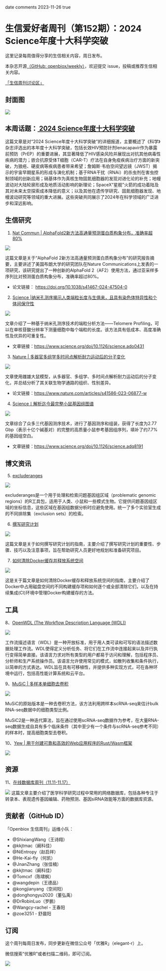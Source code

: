 date	comments
2023-11-26
true
# 生信爱好者周刊（第152期）：2024 Science年度十大科学突破


这里记录每周值得分享的生信相关内容，周日发布。

本杂志开源[（GitHub: openbiox/weekly）](https://github.com/openbiox/weekly)，欢迎提交 issue，投稿或推荐生信相关内容。

[「生信周刊讨论区」](https://github.com/openbiox/weekly/discussions)

## 封面图

![](https://files.mdnice.com/user/80107/3597c30a-f411-44ea-9d0b-55fe72931cae.jpg)



## 本周话题：[ 2024 Science年度十大科学突破](https://mp.weixin.qq.com/s/5W04bXueWIb_VNO9BJDCnQ)

这篇文章是对“2024 Science年度十大科学突破”的详细报道，主要概述了《科学》杂志评选出的本年度十大科学突破，包括长效HIV预防针剂lenacapavir作为暴露前预防（PrEP）的重要进展，其显著降低了HIV感染风险并展现出对抗其他病毒性疾病的潜力；嵌合抗原受体T细胞（CAR-T）疗法在自身免疫疾病治疗方面的新突破，为狼疮、硬皮病等疾病患者带来希望；詹姆斯·韦伯空间望远镜（JWST）揭示的宇宙早期星系的形成与演化机制；基于RNA干扰（RNAi）的杀虫剂在害虫控制领域的创新应用；硝基体作为真核生物固氮细胞器的发现对进化论的补充；地幔波动对大陆轮廓形成及地质活动影响的新理论；SpaceX“星舰”火箭的成功着陆及其对未来太空探索成本降低的意义；以及其他在遗传学研究、固氮细胞器发现、地幔波动研究等领域的重大进展。这些突破共同展示了2024年在科学领域的广泛进步和深远影响。


                      

## 生信研究

1. [Nat Commun | AlphaFold2新方法高通量预测蛋白质构象分布，准确率超80%
](https://mp.weixin.qq.com/s/v2sVYO8MLa8osVoUMuF11A)

![](https://files.mdnice.com/user/80107/09a0f523-66b6-4ea1-b51b-c1d37ac7d6ce.png)

这篇文章是关于“AlphaFold 2新方法高通量预测蛋白质构象分布”的研究报告摘要，主要讲述了美国布朗大学的研究团队在Nature Communications上发表的一项研究，该研究提出了一种创新的AlphaFold 2（AF2）使用方法，通过亚采样多序列比对预测蛋白质构象分布，准确率超过80%。

- 论文链接： https://doi.org/10.1038/s41467-024-47504-0


2. [ Science |纳米孔测序揭示人类端粒长度与生俱来，且具有染色体特异性和个体间保守性
](https://mp.weixin.qq.com/s/tZ5jwBYpYbrLP25Us1q1lg)



![](https://files.mdnice.com/user/80107/9043fe39-b6fa-4a81-8ded-87f6855cbe35.png)


文章介绍了一种基于纳米孔测序技术的端粒分析方法——Telomere Profiling，可以在单核苷酸分辨率下测量细胞中每个端粒的长度。该方法具有低成本、高度准确性及优异的可重复性。

- 文章链接：https://www.science.org/doi/10.1126/science.ado0431



3. [ Nature | 多器官多组学多时间点解析耐力运动后的分子变化
](https://mp.weixin.qq.com/s/Bs7lW34VfVJ3AVWvImkwkA)


![](https://files.mdnice.com/user/80107/d8e1ad2e-ac0d-4e8e-a450-f22ea53f1517.png)

文章使用雌雄大鼠模型，从多器官、多组学、多时间点解析耐力运动后的分子变化，并总结分析了其关联生物学通路的组织、性别差异。

- 论文链接：https://www.nature.com/articles/s41586-023-06877-w

4. [ Science丨解析迄今最完整小鼠基因组图谱
](https://mp.weixin.qq.com/s/a5R3a-KbWmAvANKwDZbopg)



![](https://files.mdnice.com/user/80107/08d83b32-0eac-445f-9607-d74ffa05801a.png)


文章综合了众多三代基因测序技术，进行了基因测序和组装，获得了长度为2.77 Gbp（表示十亿个碱基对）的完整的高质量小鼠参考基因组序列，填补了约7.7%的基因组空白。

- 文章链接：https://www.science.org/doi/10.1126/science.adq8191




## 博文资讯

5. [ excluderanges
](https://dozmorovlab.github.io/excluderanges/articles/excluderanges.html)


![](https://files.mdnice.com/user/80107/879d580c-1b60-42bd-b949-542e40048324.png)

excluderanges是一个用于处理和检索问题基因组区域（problematic genomic regions）的R工具包，适用于人类、小鼠和一些模式生物。它提供问题基因组区域的坐标信息，这些区域在基因组数据分析时应避免使用。统一了多个实验室生成的不同排除集（exclusion sets）的检索。

6. [ 撰写研究计划
](https://www.science.org/content/article/writing-research-plan)


![](https://files.mdnice.com/user/80107/18532396-20f3-4179-a5b5-5052ffffd4cb.jpg)


这篇文章是关于如何撰写研究计划的指南，主要介绍了撰写研究计划的重要性、步骤、技巧以及注意事项，旨在帮助研究人员更好地规划和准备研究项目。


7. [如何清除Docker缓存并释放系统空间
](https://depot.dev/blog/docker-clear-cache)



![](https://files.mdnice.com/user/80107/7d29044f-4989-4f11-821c-62c0d3509cd6.png)


这是关于篇文章是如何清除Docker缓存和释放系统空间的指南，主要介绍了Docker中占用磁盘空间的不同构建缓存项和如何逐个或全部清除它们，以及在持续集成(CI)环境中管理Docker构建缓存的方法。



## 工具
8、[OpenWDL (The Workflow Description Language (WDL))](https://openwdl.org/)


![](https://files.mdnice.com/user/80107/09429262-0904-45e6-9ee1-5a4f06f64df7.png)

工作流描述语言（WDL）是一种开放标准，用于用人类可读和可写的语法描述数据处理工作流。WDL使得定义分析任务、将它们在工作流中连接起来以及并行执行变得简单直接。该语言力求对所有类型的用户都易于访问和理解，包括程序员、分析师和生产系统操作员。该语言允许使用常见的模式，如散列收集和条件执行，以简单的方式表达。WDL旨在具有可移植性，并提供多种实现方式，可在各种环境中运行，包括高性能计算系统和云平台。

9、[MuSiC | 多样本单细胞去卷积](https://github.com/xuranw/MuSiC)


![](https://files.mdnice.com/user/80107/f6bb1e4e-e7b3-466c-b0e3-c72526a7cdce.png)


MuSiC的原始版本是一种去卷积方法，该方法利用跨样本scRNA-seq来估计bulk RNA-seq数据中的细胞类型比例。

MuSiC2是一种迭代算法，旨在通过使用scRNA-seq数据作为参考，在大量RNA-seq数据生成自具有多个临床条件（其中至少有一个条件与scRNA-seq参考不同）的样本时，提高细胞类型去卷积。

10、[Yew | 用于创建可靠和高效的Web应用程序的Rust/Wasm框架](https://github.com/yewstack/yew)


![](https://files.mdnice.com/user/80107/82afe438-dcf7-40a6-ba6a-0b27405935d3.png)

## 资源
11、[在线数据库周刊（11.11-11.17）](https://mp.weixin.qq.com/s/iLWSqLj26xjZ8Aa92GnSQQ)

![](https://files.mdnice.com/user/80107/c7794194-eac1-44fa-b327-bb9cab262436.png)
这篇文章主要介绍了医学科学研究过程中常用的网络数据库，包括各种专注于转录本、表观遗传基因编辑、药物预测、基因siRNA效能等方面的数据库资源。


## 贡献者（GitHub ID）
「Openbiox 生信周刊」运维小队：

- @ShixiangWang（王诗翔）
- @kkjtmac（阚科佳）
- @NiEntropy（赵启祥）
- @He-Kai-fly（何凯）
- @JnanZhang（张佳楠）
- @kkjtmac（阚科佳）
- @Tomcxf（陈啸枫）
- @wangdepin（王德品）
- @kongjianyang（空间阳）
- @donghongyu2020（董弘禹）
- @DrRobinLuo（罗鹏）
- @Wangcy-rachel - 王春阳
- @zoe3251 - 舒晨阳
 


## 订阅
这个周刊每周日发布，同步更新在微信公众号「优雅R」（elegant-r）上。

微信搜索“优雅R”或者扫描二维码，即可订阅。

![](https://files.mdnice.com/user/80107/49b94363-6ce9-4fc8-83b9-f66cd88f7d86.png)
